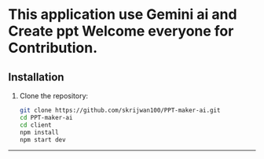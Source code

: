 # This application use Gemini ai and Create ppt Welcome everyone for Contribution.
## Installation

1. Clone the repository:
   ```bash
   git clone https://github.com/skrijwan100/PPT-maker-ai.git
   cd PPT-maker-ai
   cd client
   npm install
   npm start dev
   ```
---
   
